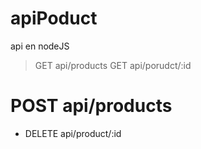 # apiPoduct
api en nodeJS

> GET api/products
> GET api/porudct/:id
# POST api/products
* DELETE api/product/:id
